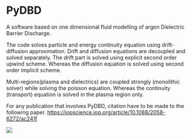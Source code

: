 # PyDBD
A software based on one dimensional fluid modelling of argon Dielectric Barrier Discharge.


The code solves particle and energy continuity equation using drift-diffusion approximation.
Drift and diffusion equations are decoupled and solved separately.
The drift part is solved using explicit second order upwind scheme.
Whereas the diffusion equation is solved using second order implicit scheme. 

Multi-regions(plasma and dielectrics) are coupled strongly (monolithic solver) while solving the poisson equation.
Whereas the continuity (transport) equation is solved in the plasma region only. 


For any publication that involves PyDBD, citation have to be made to the following paper. 
https://iopscience.iop.org/article/10.1088/2058-6272/ac241f




<a href="https://mybinder.org/v2/gh/gabersyd/PyDBD/master">
<img src=https://mybinder.org/badge_logo.svg target: https://mybinder.org/v2/gh/gabersyd/PyDBD/master
</a>
